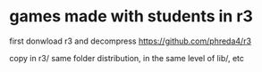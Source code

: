 # games made with students in r3

first donwload r3 and decompress
https://github.com/phreda4/r3

copy in r3/ same folder distribution, in the same level of lib/, etc



